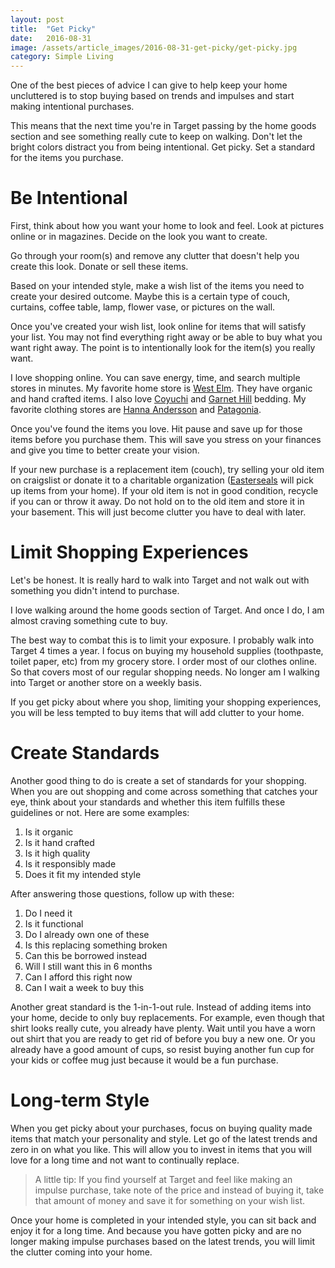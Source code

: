 ```yaml
---
layout: post
title:  "Get Picky"
date:   2016-08-31
image: /assets/article_images/2016-08-31-get-picky/get-picky.jpg
category: Simple Living
---
```


One of the best pieces of advice I can give to help keep your home uncluttered is to stop buying based on trends and impulses and start making intentional purchases.

This means that the next time you're in Target passing by the home goods section and see something really cute to keep on walking. Don't let the bright colors distract you from being intentional. Get picky. Set a standard for the items you purchase.

# Be Intentional #

First, think about how  you want your home to look and feel. Look at pictures online or in magazines. Decide on the look you want to create.

Go through your room(s) and remove any clutter that doesn't help you create this look. Donate or sell these items.

Based on your intended style, make a wish list of the items you need to create your desired outcome. Maybe this is a certain type of couch, curtains, coffee table, lamp, flower vase, or pictures on the wall.

Once you've created your wish list, look online for items that will satisfy your list. You may not find everything right away or be able to buy what you want right away. The point is to intentionally look for the item(s) you really want.

I love shopping online. You can save energy, time, and search multiple stores in minutes. My favorite home store is [West Elm](http://www.westelm.com/). They have organic and hand crafted items. I also love [Coyuchi](https://www.coyuchi.com/) and [Garnet Hill](http://www.garnethill.com/) bedding. My favorite clothing stores are [Hanna Andersson](http://www.hannaandersson.com/) and [Patagonia](http://www.patagonia.com).

Once you've found the items you love. Hit pause and save up for those items before you purchase them. This will save you stress on your finances and give you time to better create your vision.

If your new purchase is a replacement item (couch), try selling your old item on craigslist or donate it to a charitable organization ([Easterseals](http://www.easterseals.com/) will pick up items from your home). If your old item is not in good condition, recycle if you can or throw it away. Do not hold on to the old item and store it in your basement. This will just become clutter you have to deal with later.

# Limit Shopping Experiences #

Let's be honest. It is really hard to walk into Target and not walk out with something you didn't intend to purchase.

I love walking around the home goods section of Target. And once I do, I am almost craving something cute to buy.

The best way to combat this is to limit your exposure. I probably walk into Target 4 times a year. I focus on buying my household supplies (toothpaste, toilet paper, etc) from my grocery store. I order most of our clothes online. So that covers most of our regular shopping needs. No longer am I walking into Target or another store on a weekly basis.

If you get picky about where you shop, limiting your shopping experiences, you will be less tempted to buy items that will add clutter to your home.

# Create Standards #

Another good thing to do is create a set of standards for your shopping. When you are out shopping and come across something that catches your eye, think about your standards and whether this item fulfills these guidelines or not. Here are some examples:

1. Is it organic
2. Is it hand crafted
3. Is it high quality
4. Is it responsibly made
5. Does it fit my intended style

After answering those questions, follow up with these:

1. Do I need it
2. Is it functional
3. Do I already own one of these
4. Is this replacing something broken
5. Can this be borrowed instead
6. Will I still want this in 6 months
7. Can I afford this right now
8. Can I wait a week to buy this

Another great standard is the 1-in-1-out rule. Instead of adding items into your home, decide to  only buy replacements. For example, even though that shirt looks really cute, you already have plenty. Wait until you have a worn out shirt that you are ready to get rid of before you buy a new one. Or you already have a good amount of cups, so resist buying another fun cup for your kids or coffee mug just because it would be a fun purchase.

# Long-term Style #

When you get picky about your purchases, focus on buying quality made items that match your personality and style. Let go of the latest trends and zero in on what you like. This will allow you to invest in items that you will love for a long time and not want to continually replace.

> A little tip: If you find yourself at Target and feel like making an impulse purchase, take note of the price and instead of buying it, take that amount of money and save it for something on your wish list.

Once your home is completed in your intended style, you can sit back and enjoy it for a long time. And because you have gotten picky and are no longer making impulse purchases based on the latest trends, you will limit the clutter coming into your home.
